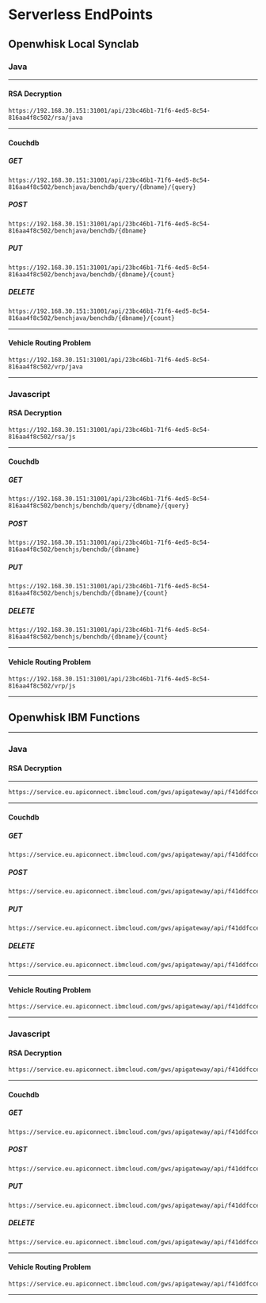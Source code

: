 # Serverless EndPoints
## Openwhisk Local Synclab
### Java
---
#### RSA Decryption
```
https://192.168.30.151:31001/api/23bc46b1-71f6-4ed5-8c54-816aa4f8c502/rsa/java
```
---
#### Couchdb
##### GET
```
https://192.168.30.151:31001/api/23bc46b1-71f6-4ed5-8c54-816aa4f8c502/benchjava/benchdb/query/{dbname}/{query}
```
##### POST
```
https://192.168.30.151:31001/api/23bc46b1-71f6-4ed5-8c54-816aa4f8c502/benchjava/benchdb/{dbname}
```
##### PUT
```
https://192.168.30.151:31001/api/23bc46b1-71f6-4ed5-8c54-816aa4f8c502/benchjava/benchdb/{dbname}/{count}
```
##### DELETE
```
https://192.168.30.151:31001/api/23bc46b1-71f6-4ed5-8c54-816aa4f8c502/benchjava/benchdb/{dbname}/{count}
```
---
#### Vehicle Routing Problem
```
https://192.168.30.151:31001/api/23bc46b1-71f6-4ed5-8c54-816aa4f8c502/vrp/java
```
---
### Javascript
#### RSA Decryption
```
https://192.168.30.151:31001/api/23bc46b1-71f6-4ed5-8c54-816aa4f8c502/rsa/js
```
---
#### Couchdb
##### GET
```
https://192.168.30.151:31001/api/23bc46b1-71f6-4ed5-8c54-816aa4f8c502/benchjs/benchdb/query/{dbname}/{query}
```
##### POST
```
https://192.168.30.151:31001/api/23bc46b1-71f6-4ed5-8c54-816aa4f8c502/benchjs/benchdb/{dbname}
```
##### PUT
```
https://192.168.30.151:31001/api/23bc46b1-71f6-4ed5-8c54-816aa4f8c502/benchjs/benchdb/{dbname}/{count}
```
##### DELETE
```
https://192.168.30.151:31001/api/23bc46b1-71f6-4ed5-8c54-816aa4f8c502/benchjs/benchdb/{dbname}/{count}
```
---
#### Vehicle Routing Problem
```
https://192.168.30.151:31001/api/23bc46b1-71f6-4ed5-8c54-816aa4f8c502/vrp/js
```
---
## Openwhisk IBM Functions
---
### Java
#### RSA Decryption
---
```
https://service.eu.apiconnect.ibmcloud.com/gws/apigateway/api/f41ddfcced3ac2255a3c599ca51140bf9130534da8fcf791fb5c25a0e7d09f98/rsa/java
```
---
#### Couchdb
##### GET
```
https://service.eu.apiconnect.ibmcloud.com/gws/apigateway/api/f41ddfcced3ac2255a3c599ca51140bf9130534da8fcf791fb5c25a0e7d09f98/benchjava/benchdb/query/{dbname}/{query}
```
##### POST 
```
https://service.eu.apiconnect.ibmcloud.com/gws/apigateway/api/f41ddfcced3ac2255a3c599ca51140bf9130534da8fcf791fb5c25a0e7d09f98/benchjava/benchdb/{dbname}
```
##### PUT 
```
https://service.eu.apiconnect.ibmcloud.com/gws/apigateway/api/f41ddfcced3ac2255a3c599ca51140bf9130534da8fcf791fb5c25a0e7d09f98/benchjava/benchdb/{dbname}/{count}
```
##### DELETE 
```
https://service.eu.apiconnect.ibmcloud.com/gws/apigateway/api/f41ddfcced3ac2255a3c599ca51140bf9130534da8fcf791fb5c25a0e7d09f98/benchjava/benchdb/{dbname}/{count}
```
---
#### Vehicle Routing Problem
```
https://service.eu.apiconnect.ibmcloud.com/gws/apigateway/api/f41ddfcced3ac2255a3c599ca51140bf9130534da8fcf791fb5c25a0e7d09f98/vrp/java
```
---
### Javascript
#### RSA Decryption
```
https://service.eu.apiconnect.ibmcloud.com/gws/apigateway/api/f41ddfcced3ac2255a3c599ca51140bf9130534da8fcf791fb5c25a0e7d09f98/rsa/js
```
---
#### Couchdb
##### GET
```
https://service.eu.apiconnect.ibmcloud.com/gws/apigateway/api/f41ddfcced3ac2255a3c599ca51140bf9130534da8fcf791fb5c25a0e7d09f98/benchjs/benchdb/query/{dbname}/{query}
```
##### POST 
```
https://service.eu.apiconnect.ibmcloud.com/gws/apigateway/api/f41ddfcced3ac2255a3c599ca51140bf9130534da8fcf791fb5c25a0e7d09f98/benchjs/benchdb/{dbname}
```
##### PUT 
```
https://service.eu.apiconnect.ibmcloud.com/gws/apigateway/api/f41ddfcced3ac2255a3c599ca51140bf9130534da8fcf791fb5c25a0e7d09f98/benchjs/benchdb/{dbname}/{count}
```
##### DELETE 
```
https://service.eu.apiconnect.ibmcloud.com/gws/apigateway/api/f41ddfcced3ac2255a3c599ca51140bf9130534da8fcf791fb5c25a0e7d09f98/benchjs/benchdb/{dbname}/{count}
```
---
#### Vehicle Routing Problem
```
https://service.eu.apiconnect.ibmcloud.com/gws/apigateway/api/f41ddfcced3ac2255a3c599ca51140bf9130534da8fcf791fb5c25a0e7d09f98/vrp/js
```
---
